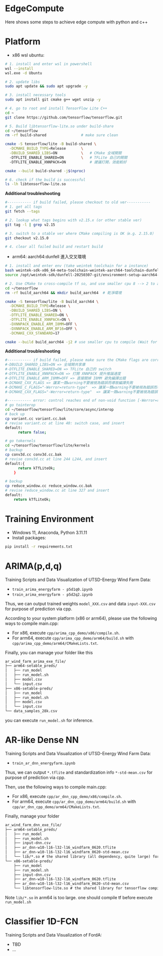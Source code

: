 # EdgeCompute
Here shows some steps to achieve edge compute with python and c++   

# Platform
- x86 wsl ubuntu:   
```bash
# 1. install and enter wsl in powershell
wsl --install
wsl.exe -d Ubuntu

# 2. update libs
sudo apt update && sudo apt upgrade -y

# 3. install necessary tools
sudo apt install git cmake g++ wget unzip -y

# 4. go to root and install TensorFlow Lite C++
cd ~
git clone https://github.com/tensorflow/tensorflow.git

# 5. Build libtensorflow-lite.so under build-share
cd ~/tensorflow
rm -rf build-shared                # make sure clean

cmake -S tensorflow/lite -B build-shared \
  -DCMAKE_BUILD_TYPE=Release       \
  -DBUILD_SHARED_LIBS=ON           \   # CMake 全域開關
  -DTFLITE_ENABLE_SHARED=ON        \   # TFLite 自己的開關
  -DTFLITE_ENABLE_XNNPACK=ON           # 建議打開，效能較好

cmake --build build-shared -j$(nproc)

# 6. check if the build is successful
ls -lh libtensorflow-lite.so
```

**Additional troubleshooting**
```bash
#----------- if build failed, please checkout to old ver-----------
# 1. get all tags
git fetch --tags

# 2. lookup what tags begins with v2.15.x (or other stable ver)
git tag -l | grep v2.15

# 3. switch to a stable ver where CMake compiling is OK（e.g. 2.15.0）
git checkout v2.15.0 

# 4. clear all failed build and restart build
```

- arm64: aarch64:dunfell 進入交叉環境   
```bash
# 1. install and enter env (take weintek toolchain for a instance)
bash weintek-sdk-x86_64-meta-toolchain-weintek-aarch64-toolchain-dunfell-20250307-git.sh
source /opt/weintek-sdk/dunfell-20250307-git/environment-setup-aarch64-weintek-linux

# 2. Use CMake to cross-compile tf so, and use smaller cpu 8 --> 2 to avoid `OOM-killer`
cd ~/tensorflow
rm -rf build_aarch64 && mkdir build_aarch64  # 乾淨環境

cmake -S tensorflow/lite -B build_aarch64 \
  -DCMAKE_BUILD_TYPE=Release \
  -DBUILD_SHARED_LIBS=ON \
  -DTFLITE_ENABLE_SHARED=ON \
  -DTFLITE_ENABLE_XNNPACK=ON \
  -DXNNPACK_ENABLE_ARM_I8MM=OFF \
  -DXNNPACK_ENABLE_ARM_BF16=OFF \
  -DCMAKE_CXX_STANDARD=17

cmake --build build_aarch64 -j2 # use smaller cpu to compile (Wait for a period of time)
```

**Additional troubleshooting**
```bash
#----------- if build failed, please make sure the CMake flags are correct-----------
#-DBUILD_SHARED_LIBS=ON => 全域開共享庫
#-DTFLITE_ENABLE_SHARED=ON => TFLite 自己的 switch
#-DTFLITE_ENABLE_XNNPACK=ON => 打開 XNNPACK 提升推論速度
#-DTFLITE_ENABLE_ARM_I8MM=OFF => 直接關掉 I8MM 避免編譯出錯
#-DCMAKE_CXX_FLAGS => 讓某一類warning不要被視為錯誤而導致編譯失敗
#-DCMAKE_C_FLAGS="-Werror=return-type"  => 讓某一類warning不要被視為錯誤而導致編譯失敗
#-DCMAKE_CXX_FLAGS="-Werror=return-type"  => 讓某一類warning不要被視為錯誤而導致編譯失敗

#----------- error: control reaches end of non-void function [-Werror=return-type]-----------
# go tointerop
cd ~/tensorflow/tensorflow/lite/core/async/interop
# back up 
cp variant.cc variant.cc.bak
# revise variant.cc at line 40: switch case, and insert
default:
      return false;

# go tokernels
cd ~/tensorflow/tensorflow/lite/kernels
# backup
cp conv3d.cc conv3d.cc.bak
# revise conv3d.cc at line 244 L244, and insert
default:{
      return kTfLiteOk;
    }

# backup
cp reduce_window.cc reduce_window.cc.bak
# revise reduce_window.cc at line 327 and insert 
default:
	return kTfLiteOk;
```

# Training Environment
- Windows 11, Anaconda, Python 3.11.11   
- Install packages:   
```bash
pip install -r requirements.txt
```

# ARIMA(p,d,q)
Training Scripts and Data Visualization of UTSD-Energy Wind Farm Data:   
- `train_arima_energyfarm - p5d1q0.ipynb`   
- `train_arima_energyfarm - p5d2q2.ipynb`   

Thus, we can output trained weights `model_XXX.csv` and data `input-XXX.csv` for purpose of prediction via cpp.   

According to your system platform (x86 or arm64), please use the following ways to compile main.cpp:   
- For x86, execute `cpp/arima_cpp_demo/x86/compile.sh`.   
- For arm64, execute `cpp/arima_cpp_demo/arm64/build.sh` with `cpp/arima_cpp_demo/arm64/CMakeLists.txt`.   

Finally, you can manage your folder like this   
```markdown
ar_wind_farm_arima_exe_file/
├── arm64-setable_preds/
│   ├── run_model
│   ├── run_model.sh
│   ├── model.csv
│   └── input.csv
├── x86-setable-preds/
│   ├── run_model
│   ├── run_model.sh
│   ├── model.csv
│   └── input.csv
└── data_samples_28k.csv
```

you can execute `run_model.sh` for inference.   

# AR-like Dense NN
Training Scripts and Data Visualization of UTSD-Energy Wind Farm Data:   
- `train_ar_dnn_energyfarm.ipynb`   

Thus, we can output `*.tflite` and standardization info `*-std-mean.csv` for purpose of prediction via cpp.    

Then, use the following ways to compile main.cpp:   
- For x86, execute `cpp/ar_dnn_cpp_demo/x86/compile.sh`.   
- For arm64, execute `cpp/ar_dnn_cpp_demo/arm64/build.sh` with `cpp/ar_dnn_cpp_demo/arm64/CMakeLists.txt`.   

Finally, manage your folder   
```markdown
ar_wind_farm_dnn_exe_file/
├── arm64-setable_preds/
│   ├── run_model
│   ├── run_model.sh
│   ├── input-dnn.csv
│   ├── ar_dnn-w10-l16-l32-l16_windfarm_0620.tflite
│   ├── ar_dnn-w10-l16-l32-l16_windfarm_0620-std-mean.csv
│   └── lib/*.so # the shared library (all dependency, quite large) for tensorflow compiled under arm64
└── x86-setable-preds/
    ├── run_model
    ├── run_model.sh
    ├── input-dnn.csv
    ├── ar_dnn-w10-l16-l32-l16_windfarm_0620.tflite
    ├── ar_dnn-w10-l16-l32-l16_windfarm_0620-std-mean.csv
    └── libtensorflow-lite.so # the shared library for tensorflow compiled under x86 (small)
```

Note `lib/*.so` in arm64 is too large. one should compile tf before execute `run_model.sh`   

# Classifier 1D-FCN
Training Scripts and Data Visualization of FordA:   
- TBD
- ...
